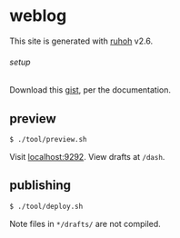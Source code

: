 weblog
======

This site is generated with [ruhoh][] v2.6.

###### setup

Download this [gist][], per the documentation.

preview
-------

```sh
$ ./tool/preview.sh
```

Visit [localhost:9292](http://localhost:9292).  View drafts at `/dash`.

publishing
----------

```sh
$ ./tool/deploy.sh
```

Note files in `*/drafts/` are not compiled.

[ruhoh]: http://ruhoh.com/
[gist]: https://gist.github.com/jaimalchohan/8090954
